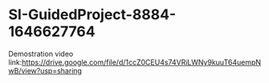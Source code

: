 # SI-GuidedProject-8884-1646627764
Demostration video link:https://drive.google.com/file/d/1ccZ0CEU4s74VRiLWNy9kuuT64uempNwB/view?usp=sharing
